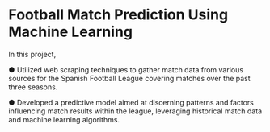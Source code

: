 # Football Match Prediction Using Machine Learning
In this project,

●	Utilized web scraping techniques to gather match data from various sources for the Spanish Football League covering matches over the past three seasons.

●	Developed a predictive model aimed at discerning patterns and factors influencing match results within the league, leveraging historical match data and machine learning algorithms.
